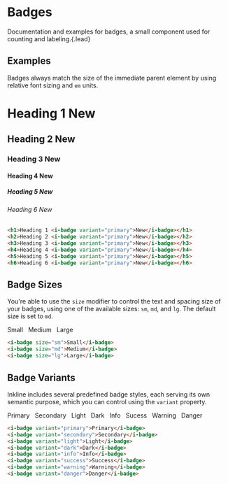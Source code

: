 # Badges
Documentation and examples for badges, a small component used for counting and labeling.{.lead}

## Examples
Badges always match the size of the immediate parent element by using relative font sizing and `em` units.

<div class="_margin-bottom-1">
    <h1 class="_margin-top-0">Heading 1 <i-badge variant="primary">New</i-badge></h1>
    <h2 class="_margin-top-0">Heading 2 <i-badge variant="primary">New</i-badge></h2>
    <h3 class="_margin-top-0">Heading 3 <i-badge variant="primary">New</i-badge></h3>
    <h4 class="_margin-top-0">Heading 4 <i-badge variant="primary">New</i-badge></h4>
    <h5 class="_margin-top-0">Heading 5 <i-badge variant="primary">New</i-badge></h5>
    <h6 class="_margin-top-0">Heading 6 <i-badge variant="primary">New</i-badge></h6>
</div>

~~~html
<h1>Heading 1 <i-badge variant="primary">New</i-badge></h1>
<h2>Heading 2 <i-badge variant="primary">New</i-badge></h2>
<h3>Heading 3 <i-badge variant="primary">New</i-badge></h3>
<h4>Heading 4 <i-badge variant="primary">New</i-badge></h4>
<h5>Heading 5 <i-badge variant="primary">New</i-badge></h5>
<h6>Heading 6 <i-badge variant="primary">New</i-badge></h6>
~~~

## Badge Sizes
You're able to use the `size` modifier to control the text and spacing size of your badges, using one of the available sizes: `sm`, `md`, and `lg`. The default size is set to `md`.

<div class="_margin-bottom-1">
    <i-badge size="sm">
        Small
    </i-badge>&nbsp; 
    <i-badge size="md">
        Medium
    </i-badge>&nbsp; 
    <i-badge size="lg">
        Large
    </i-badge>
</div>

~~~html
<i-badge size="sm">Small</i-badge>
<i-badge size="md">Medium</i-badge>
<i-badge size="lg">Large</i-badge>
~~~

## Badge Variants
Inkline includes several predefined badge styles, each serving its own semantic purpose, which you can control using the `variant` property.

<div class="_margin-bottom-1">
    <i-badge variant="primary">
        Primary
    </i-badge>&nbsp; 
    <i-badge variant="secondary">
        Secondary
    </i-badge>&nbsp; 
    <i-badge variant="light">
        Light
    </i-badge>&nbsp; 
    <i-badge variant="dark">
        Dark
    </i-badge>&nbsp; 
    <i-badge variant="info">
        Info
    </i-badge>&nbsp; 
    <i-badge variant="success">
        Sucess
    </i-badge>&nbsp; 
    <i-badge variant="warning">
        Warning
    </i-badge>&nbsp; 
    <i-badge variant="danger">
        Danger
    </i-badge>
</div>

~~~html
<i-badge variant="primary">Primary</i-badge>
<i-badge variant="secondary">Secondary</i-badge>
<i-badge variant="light">Light</i-badge>
<i-badge variant="dark">Dark</i-badge>
<i-badge variant="info">Info</i-badge>
<i-badge variant="success">Success</i-badge>
<i-badge variant="warning">Warning</i-badge>
<i-badge variant="danger">Danger</i-badge>
~~~